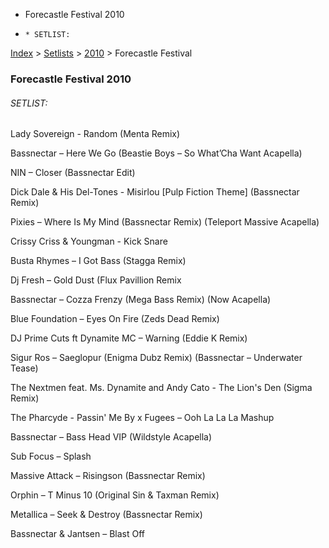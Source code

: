   * Forecastle Festival 2010
  *     * SETLIST:

[Index](https://www.reddit.com/r/bassnectar/wiki/index) >
[Setlists](https://www.reddit.com/r/bassnectar/wiki/interactive/setlists) >
[2010](https://www.reddit.com/r/bassnectar/wiki/interactive/setlists/2010) >
Forecastle Festival

### Forecastle Festival 2010

###### SETLIST:

Lady Sovereign - Random (Menta Remix)

Bassnectar – Here We Go (Beastie Boys – So What’Cha Want Acapella)

NIN – Closer (Bassnectar Edit)

Dick Dale & His Del-Tones - Misirlou [Pulp Fiction Theme] (Bassnectar Remix)

Pixies – Where Is My Mind (Bassnectar Remix) (Teleport Massive Acapella)

Crissy Criss & Youngman - Kick Snare

Busta Rhymes – I Got Bass (Stagga Remix)

Dj Fresh – Gold Dust (Flux Pavillion Remix

Bassnectar – Cozza Frenzy (Mega Bass Remix) (Now Acapella)

Blue Foundation – Eyes On Fire (Zeds Dead Remix)

DJ Prime Cuts ft Dynamite MC – Warning (Eddie K Remix)

Sigur Ros – Saeglopur (Enigma Dubz Remix) (Bassnectar – Underwater Tease)

The Nextmen feat. Ms. Dynamite and Andy Cato - The Lion's Den (Sigma Remix)

The Pharcyde - Passin' Me By x Fugees – Ooh La La La Mashup

Bassnectar – Bass Head VIP (Wildstyle Acapella)

Sub Focus – Splash

Massive Attack – Risingson (Bassnectar Remix)

Orphin – T Minus 10 (Original Sin & Taxman Remix)

Metallica – Seek & Destroy (Bassnectar Remix)

Bassnectar & Jantsen – Blast Off

